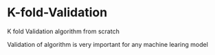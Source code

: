 # K-fold-Validation
K fold Validation algorithm from scratch

Validation of algorithm is very important for any machine learing model
